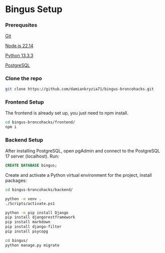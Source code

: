 # Bingus Setup

### Prerequsites
[Git](https://github.com/git-for-windows/git/releases/download/v2.49.0.windows.1/Git-2.49.0-64-bit.exe)

[Node.js 22.14](https://nodejs.org/dist/v22.14.0/node-v22.14.0-x64.msi)

[Python 13.3.3](https://www.python.org/ftp/python/3.13.3/python-3.13.3-amd64.exe)

[PostgreSQL](https://sbp.enterprisedb.com/getfile.jsp?fileid=1259505)

### Clone the repo
```bash
git clone https://github.com/damiankryzia71/bingus-broncohacks.git
```

### Frontend Setup
The frontend is already set up, you just need to npm install.
```bash
cd bingus-broncohacks/frontend/
npm i
```

### Backend Setup
After installing PostgreSQL, open pgAdmin and connect to the PostgreSQL 17 server (localhost).
Run:
```sql
CREATE DATABASE bingus;
```
Create and activate a Python virtual environment for the project, install packages:
```bash
cd bingus-broncohacks/backend/

python -m venv .
./Scripts/activate.ps1

python -m pip install Django
pip install djangorestframework
pip install markdown
pip install django-filter
pip install psycopg

cd bingus/
python manage.py migrate
```
